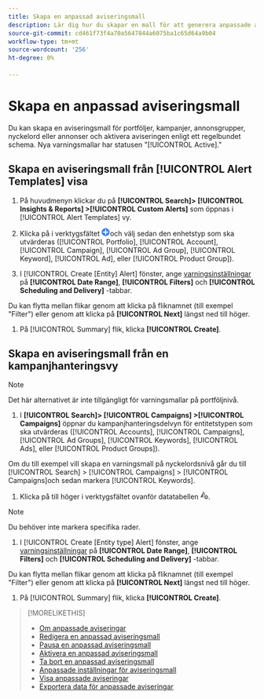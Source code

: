 ```yaml
---
title: Skapa en anpassad aviseringsmall
description: Lär dig hur du skapar en mall för att generera anpassade aviseringar.
source-git-commit: cd461f73f4a70a5647844a6075ba1c65d64a9b04
workflow-type: tm+mt
source-wordcount: '256'
ht-degree: 0%

---
```


# Skapa en anpassad aviseringsmall

Du kan skapa en aviseringsmall för portföljer, kampanjer, annonsgrupper, nyckelord eller annonser och aktivera aviseringen enligt ett regelbundet schema. Nya varningsmallar har statusen &quot;[!UICONTROL Active].&quot;

## Skapa en aviseringsmall från [!UICONTROL Alert Templates] visa

1. På huvudmenyn klickar du på **[!UICONTROL Search]> [!UICONTROL Insights & Reports] >[!UICONTROL Custom Alerts]** som öppnas i [!UICONTROL Alert Templates] vy.

1. Klicka på i verktygsfältet ![Skapa](/help/search-social-commerce/assets/add.png "Skapa")och välj sedan den enhetstyp som ska utvärderas ([!UICONTROL Portfolio], [!UICONTROL Account], [!UICONTROL Campaign], [!UICONTROL Ad Group], [!UICONTROL Keyword], [!UICONTROL Ad], eller [!UICONTROL Product Group]).

1. I [!UICONTROL Create \[Entity\] Alert] fönster, ange [varningsinställningar](alert-template-settings.md) på **[!UICONTROL Date Range]**, **[!UICONTROL Filters]** och **[!UICONTROL Scheduling and Delivery]** -tabbar.

Du kan flytta mellan flikar genom att klicka på fliknamnet (till exempel &quot;Filter&quot;) eller genom att klicka på **[!UICONTROL Next]** längst ned till höger.

1. På [!UICONTROL Summary] flik, klicka **[!UICONTROL Create]**.

## Skapa en aviseringsmall från en kampanjhanteringsvy

>[!NOTE]
>
>Det här alternativet är inte tillgängligt för varningsmallar på portföljnivå.

1. I **[!UICONTROL Search]> [!UICONTROL Campaigns] >[!UICONTROL Campaigns]** öppnar du kampanjhanteringsdelvyn för entitetstypen som ska utvärderas ([!UICONTROL Accounts], [!UICONTROL Campaigns], [!UICONTROL Ad Groups], [!UICONTROL Keywords], [!UICONTROL Ads], eller [!UICONTROL Product Groups]).

Om du till exempel vill skapa en varningsmall på nyckelordsnivå går du till [!UICONTROL Search] > [!UICONTROL Campaigns] > [!UICONTROL Campaigns]och sedan markera [!UICONTROL Keywords].

1. Klicka på till höger i verktygsfältet ovanför datatabellen ![Skapa avisering](/help/search-social-commerce/assets/add-alert.png "Skapa avisering").

>[!NOTE]
>
>Du behöver inte markera specifika rader.

1. I [!UICONTROL Create \[Entity type\] Alert] fönster, ange [varningsinställningar](alert-template-settings.md) på **[!UICONTROL Date Range]**, **[!UICONTROL Filters]** och **[!UICONTROL Scheduling and Delivery]** -tabbar.

Du kan flytta mellan flikar genom att klicka på fliknamnet (till exempel &quot;Filter&quot;) eller genom att klicka på **[!UICONTROL Next]** längst ned till höger.

1. På [!UICONTROL Summary] flik, klicka **[!UICONTROL Create]**.

>[!MORELIKETHIS]
>
>* [Om anpassade aviseringar](alert-about.md)
>* [Redigera en anpassad aviseringsmall](alert-template-edit.md)
>* [Pausa en anpassad aviseringsmall](alert-template-pause.md)
>* [Aktivera en anpassad aviseringsmall](alert-template-activate.md)
>* [Ta bort en anpassad aviseringsmall](alert-template-delete.md)
>* [Anpassade inställningar för aviseringsmall](alert-template-settings.md)
>* [Visa anpassade aviseringar](alert-view.md)
>* [Exportera data för anpassade aviseringar](alert-export-data.md)

